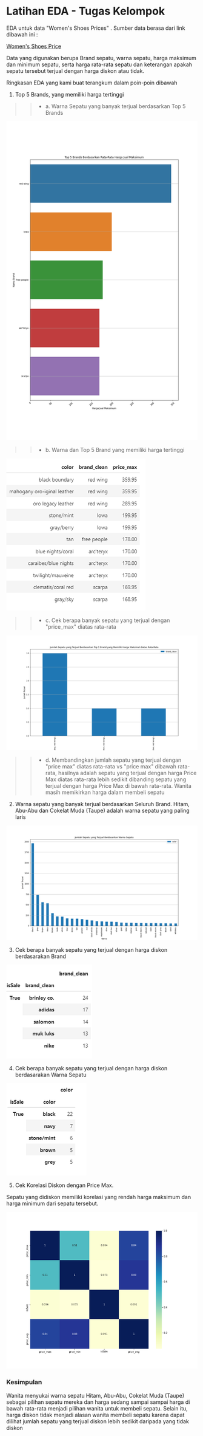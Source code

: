 # Latihan EDA - Tugas Kelompok

EDA untuk data "Women's Shoes Prices" . Sumber data berasa dari link dibawah ini : 

[Women's Shoes Price](https://www.kaggle.com/datafiniti/womens-shoes-prices)

Data yang digunakan berupa Brand sepatu, warna sepatu, harga maksimum dan minimum sepatu, serta harga rata-rata sepatu dan keterangan apakah sepatu tersebut terjual dengan harga diskon atau tidak. 

Ringkasan EDA yang kami buat terangkum dalam poin-poin dibawah

1. Top 5 Brands, yang memiliki harga tertinggi
>>- a. Warna Sepatu yang banyak terjual berdasarkan Top 5 Brands
      
![Women's Shoes Price](https://github.com/astry-ec/shoesprice/blob/main/Top5_Brand.png)
      
>>- b. Warna dan Top 5 Brand yang memiliki harga tertinggi


![Women's Shoes Price](https://github.com/astry-ec/shoesprice/blob/main/Harga_Tinggi.png)

>>- c. Cek berapa banyak sepatu yang terjual dengan "price_max" diatas rata-rata


![Women's Shoes Price](https://github.com/astry-ec/shoesprice/blob/main/Merk%20dan%20Warna.png)


>>- d. Membandingkan jumlah sepatu yang terjual dengan "price max" diatas rata-rata vs "price max" dibawah rata-rata, hasilnya adalah sepatu yang terjual dengan harga Price Max diatas rata-rata lebih sedikit dibanding sepatu yang terjual dengan harga Price Max di bawah rata-rata. Wanita masih memikirkan harga dalam membeli sepatu



2. Warna sepatu yang banyak terjual berdasarkan Seluruh Brand. Hitam, Abu-Abu dan Cokelat Muda (Taupe) adalah warna sepatu yang paling laris


![Women's Shoes Price](https://github.com/astry-ec/shoesprice/blob/main/Warna%20Sepatu.png)

3. Cek berapa banyak sepatu yang terjual dengan harga diskon berdasarakan Brand


![Women's Shoes Price](https://github.com/astry-ec/shoesprice/blob/main/sepatu%20diskon.png)


4. Cek berapa banyak sepatu yang terjual dengan harga diskon berdasarakan Warna Sepatu


![Women's Shoes Price](https://github.com/astry-ec/shoesprice/blob/main/sepatu%20diskon%20warna.png)


5.  Cek Korelasi Diskon dengan Price Max.

Sepatu yang didiskon memiliki korelasi yang rendah harga maksimum dan harga minimum dari sepatu tersebut.

![Women's Shoes Price](https://github.com/astry-ec/shoesprice/blob/main/korelasi%20diskon%20dengan%20price%20max.png)



### Kesimpulan
Wanita menyukai warna sepatu Hitam, Abu-Abu, Cokelat Muda (Taupe) sebagai pilihan sepatu mereka dan harga sedang sampai sampai harga di bawah rata-rata menjadi pilihan wanita untuk membeli sepatu. Selain itu, harga diskon tidak menjadi alasan wanita membeli sepatu karena dapat dilihat jumlah sepatu yang terjual diskon lebih sedikit daripada yang tidak diskon
